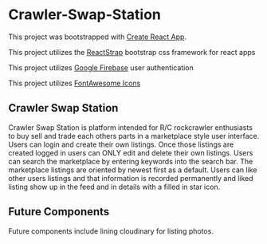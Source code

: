 # Crawler-Swap-Station

This project was bootstrapped with [Create React App](https://github.com/facebook/create-react-app).

This project utilizes the [ReactStrap](https://github.com/reactstrap/reactstrap) bootstrap css framework for react apps 

This project utilizes [Google Firebase](https://firebase.google.com/) user authentication 

This project utilizes [FontAwesome Icons](https://fontawesome.com/)

## Crawler Swap Station
  Crawler Swap Station is platform intended for R/C rockcrawler enthusiasts to buy sell and trade each others parts in a marketplace style user interface. Users can login 
and create their own listings. Once those listings are created logged in users can ONLY edit and delete their own listings. Users can search the marketplace by entering 
keywords into the search bar. The marketplace listings are oriented by newest first as a default. Users can like other users listings and that information is recorded permanently 
and liked listing show up in the feed and in details with a filled in star icon.

## Future Components
  Future components include lining cloudinary for listing photos.
